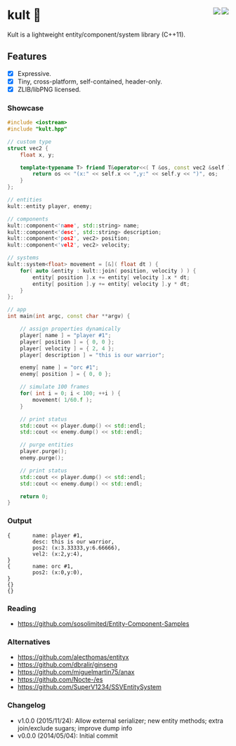 kult :crystal_ball: <a href="https://travis-ci.org/r-lyeh/kult"><img src="https://api.travis-ci.org/r-lyeh/kult.svg?branch=master" align="right" /></a><a href="LICENSE"><img src="https://img.shields.io/badge/license-zlib/libpng-blue.svg" align="right" /></a>
====

Kult is a lightweight entity/component/system library (C++11).

## Features 
- [x] Expressive.
- [x] Tiny, cross-platform, self-contained, header-only.
- [x] ZLIB/libPNG licensed.

### Showcase
```c++
#include <iostream>
#include "kult.hpp"

// custom type
struct vec2 {
    float x, y;

    template<typename T> friend T&operator<<( T &os, const vec2 &self ) {
        return os << "(x:" << self.x << ",y:" << self.y << ")", os;
    }
};

// entities
kult::entity player, enemy;

// components
kult::component<'name', std::string> name;
kult::component<'desc', std::string> description;
kult::component<'pos2', vec2> position;
kult::component<'vel2', vec2> velocity;

// systems
kult::system<float> movement = [&]( float dt ) {
    for( auto &entity : kult::join( position, velocity ) ) {
        entity[ position ].x += entity[ velocity ].x * dt;
        entity[ position ].y += entity[ velocity ].y * dt;
    }
};

// app
int main(int argc, const char **argv) {

    // assign properties dynamically
    player[ name ] = "player #1";
    player[ position ] = { 0, 0 };
    player[ velocity ] = { 2, 4 };
    player[ description ] = "this is our warrior";

    enemy[ name ] = "orc #1";
    enemy[ position ] = { 0, 0 };

    // simulate 100 frames
    for( int i = 0; i < 100; ++i ) {
        movement( 1/60.f );
    }

    // print status
    std::cout << player.dump() << std::endl;
    std::cout << enemy.dump() << std::endl;

    // purge entities
    player.purge();
    enemy.purge();

    // print status
    std::cout << player.dump() << std::endl;
    std::cout << enemy.dump() << std::endl;

    return 0;
}
```

### Output
```
{       name: player #1,
        desc: this is our warrior,
        pos2: (x:3.33333,y:6.66666),
        vel2: (x:2,y:4),
}
{       name: orc #1,
        pos2: (x:0,y:0),
}
{}
{}
```

### Reading
- https://github.com/sosolimited/Entity-Component-Samples

### Alternatives
- https://github.com/alecthomas/entityx
- https://github.com/dbralir/ginseng
- https://github.com/miguelmartin75/anax
- https://github.com/Nocte-/es
- https://github.com/SuperV1234/SSVEntitySystem

### Changelog
- v1.0.0 (2015/11/24): Allow external serializer; new entity methods; extra join/exclude sugars; improve dump info
- v0.0.0 (2014/05/04): Initial commit
